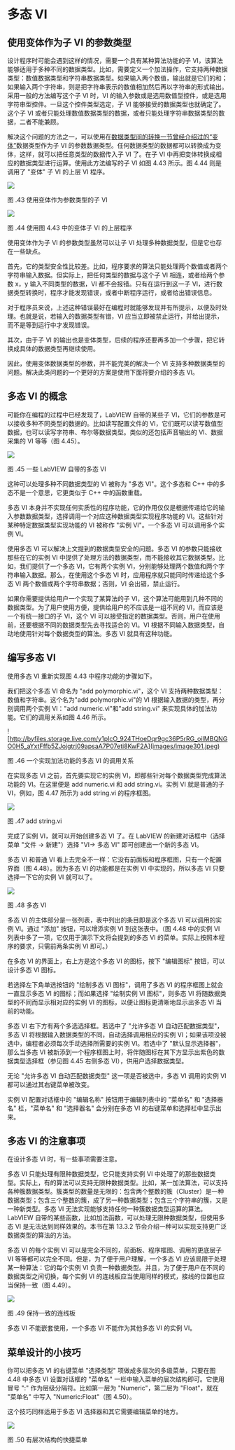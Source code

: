 # 多态 VI

## 使用变体作为子 VI 的参数类型

设计程序时可能会遇到这样的情况，需要一个具有某种算法功能的子 VI，该算法能够适用于多种不同的数据类型。比如，需要定义一个加法操作，它支持两种数据类型：数值数据类型和字符串数据类型。如果输入两个数值，输出就是它们的和；如果输入两个字符串，则是把字符串表示的数值相加然后再以字符串的形式输出。采用一般的方法编写这个子 VI 时，VI 的输入参数或是选用数值型控件，或是选用字符串型控件。一旦这个控件类型选定，子 VI 能够接受的数据类型也就确定了。这个子 VI 或者只能处理数值数据类型的数据，或者只能处理字符串数据类型的数据，二者不能兼顾。

解决这个问题的方法之一，可以使用在[数据类型间的转换一节曾经介绍过的“变体”](data_datatype_cast)数据类型作为子 VI 的参数数据类型。任何数据类型的数据都可以转换成为变体，这样，就可以把任意类型的数据传入子 VI 了。在子 VI 中再把变体转换成相应的数据类型进行运算。使用此方法编写的子 VI 如图
4.43 所示。图 4.44 则是调用了 "变体" 子 VI 的上层 VI 程序。

![](images/image298.png)

图 .43 使用变体作为参数类型的子 VI

![](images/image299.png)

图 .44 使用图 4.43 中的变体子 VI 的上层程序

使用变体作为子 VI 的参数类型虽然可以让子 VI 处理多种数据类型，但是它也存在一些缺点。

首先，它的类型安全性比较差。比如，程序要求的算法只能处理两个数值或者两个字符串输入数据。但实际上，把任何类型的数据与这个子 VI 相连，或者给两个参数 x，y 输入不同类型的数据，VI 都不会报错。只有在运行到这一子 VI，进行数据类型转换时，程序才能发现错误，或者中断程序运行，或者给出错误信息。

对于程序员来说，上述这种错误最好在编程时就能够发现并有所提示，以便及时处理。也就是说，若输入的数据类型有错，VI 应当立即被禁止运行，并给出提示，而不是等到运行中才发现错误。

其次，由于子 VI 的输出也是变体类型，后续的程序还要再多加一个步骤，把它转换成具体的数据类型再继续使用。

因此，使用变体数据类型的参数，并不能完美的解决一个 VI 支持多种数据类型的问题。解决此类问题的一个更好的方案是使用下面将要介绍的多态 VI。

## 多态 VI 的概念

可能你在编程的过程中已经发现了，LabVIEW 自带的某些子 VI，它们的参数是可以接收多种不同类型的数据的。比如读写配置文件的 VI，它们既可以读写数值型数据，也可以读写字符串、布尔等数据类型。类似的还包括声音输出的 VI、数据采集的 VI 等等（图
4.45）。

![](images/image300.png)

图 .45 一些 LabVIEW 自带的多态 VI

这种可以处理多种不同数据类型的 VI 被称为 "多态 VI"。这个多态和 C++ 中的多态不是一个意思，它更类似于 C++ 中的函数重载。

多态 VI 本身并不实现任何实质性的程序功能，它的作用仅仅是根据传递给它的输入参数数据类型，选择调用一个对应这种数据类型实现程序功能的 VI。这些针对某种特定数据类型实现功能的 VI 被称作 "实例 VI"。一个多态 VI 可以调用多个实例 VI。

使用多态 VI 可以解决上文提到的数据类型安全的问题。多态 VI 的参数只能接收那些在它的实例 VI 中提供了处理方法的数据类型，而不能接收其它数据类型。比如，我们提供了一个多态 VI，它有两个实例 VI，分别能够处理两个数值和两个字符串输入数据。那么，在使用这个多态 VI 时，应用程序就只能同时传递给这个多态 VI 两个数值或两个字符串数据；否则，VI 会出错，禁止运行。

如果你需要提供给用户一个实现了某算法的子 VI，这个算法可能用到几种不同的数据类型。为了用户使用方便，提供给用户的不应该是一组不同的 VI，而应该是一个有统一接口的子 VI，这个 VI 可以接受指定的数据类型。否则，用户在使用前，还要根据不同的数据类型先去寻找适合的 VI。VI 根据不同输入数据类型，自动地使用针对每个数据类型的算法。多态 VI 就具有这种功能。

## 编写多态 VI

使用多态 VI 重新实现图 4.43 中程序功能的步骤如下。

我们把这个多态 VI 命名为 "add
polymorphic.vi"，这个 VI 支持两种数据类型：数值和字符串。这个名为"add
polymorphic.vi"的 VI 根据输入数据的类型，再分别调用两个实例 VI："add
numeric.vi"和"add string.vi" 来实现具体的加法功能。它们的调用关系如图
4.46 所示。

![http://byfiles.storage.live.com/y1pIcO_924THoeDqr9gc36P5rRG_oiIMBQNGO0H5_aYxtFffb5ZJojgtrj09apsaA7P07eti8KwF2A](images/image301.jpeg)

图 .46 一个实现加法功能的多态 VI 的调用关系

在实现多态 VI 之前，首先要实现它的实例 VI，即那些针对每个数据类型完成算法功能的 VI。在这里便是 add
numeric.vi 和 add string.vi。实例 VI 就是普通的子 VI，例如，图 4.47 所示为 add
string.vi 的程序框图。

![](images/image302.png)

图 .47 add string.vi

完成了实例 VI，就可以开始创建多态 VI 了。在 LabVIEW 的新建对话框中（选择菜单 "文件 -\> 新建"）选择 "VI-\> 多态 VI" 即可创建出一个新的多态 VI。

多态 VI 和普通 VI 看上去完全不一样：它没有前面板和程序框图，只有一个配置界面（图
4.48）。因为多态 VI 的功能都是在实例 VI 中实现的，所以多态 VI 只要选择一下它的实例 VI 就可以了。

![](images/image303.png)

图 .48 多态 VI

多态 VI 的主体部分是一张列表，表中列出的条目即是这个多态 VI 可以调用的实例 VI。通过 "添加" 按钮，可以增添实例 VI 到这张表中。（图
4.48 中的实例 VI 列表中多了一项，它仅用于演示下文将会提到的多态 VI 的菜单。实际上按照本程序的要求，只需前两条实例 VI 即可。）

在多态 VI 的界面上，右上方是这个多态 VI 的图标，按下 "编辑图标" 按钮，可以设计多态 VI 图标。

若选择左下角单选按钮的 "绘制多态 VI 图标"，调用了多态 VI 的程序框图上就会一直显示多态 VI 的图标；而如果选择 "绘制实例 VI 图标"，则多态 VI 将随数据类型的不同而显示相对应的实例 VI 的图标，以便让图标更清晰地显示出多态 VI 当前的功能。

多态 VI 右下方有两个多选选择框。若选中了 "允许多态 VI 自动匹配数据类型"，多态 VI 将根据输入数据类型的不同，自动选择调用相应的实例 VI；如果该项没被选中，编程者必须每次手动选择所需要的实例 VI。若选中了 "默认显示选择器"，那么当多态 VI 被新添到一个程序框图上时，将伴随图标在其下方显示出紫色的数据类型选择框（参见图
4.45 右侧多态 VI），供用户选择数据类型。

无论 "允许多态 VI 自动匹配数据类型" 这一项是否被选中，多态 VI 调用的实例 VI 都可以通过其右键菜单被改变。

实例 VI 配置对话框中的 "编辑名称" 按钮用于编辑列表中的 "菜单名" 和 "选择器名" 栏，"菜单名" 和 "选择器名" 会分别在多态 VI 的右键菜单和选择栏中显示出来。

## 多态 VI 的注意事项

在设计多态 VI 时，有一些事项需要注意。

多态 VI 只能处理有限种数据类型，它只能支持实例 VI 中处理了的那些数据类型。实际上，有的算法可以支持无限种数据类型。比如，某一加法算法，可以支持各种簇数据类型。簇类型的数量是无限的：包含两个整数的簇（Cluster）是一种数据类型；包含三个整数的簇，成了另一种数据类型；包含三个字符串的簇，又是一种新类型。多态 VI 无法实现能够支持任何一种簇数据类型运算的算法。LabVIEW 自带的某些函数，比如加法函数，可以处理无限种数据类型，但使用多态 VI 是无法达到同样效果的。本书在第 13.3.2 节会介绍一种可以实现支持更广泛数据类型的算法的方法。

多态 VI 的每个实例 VI 可以是完全不同的，前面板、程序框图、调用的更底层子 VI 等等都可以完全不同。但是，为了便于用户理解，一个多态 VI 应该局限于处理某一种算法：它的每个实例 VI 负责一种数据类型。并且，为了便于用户在不同的数据类型之间切换，每个实例 VI 的连线板应当使用同样的模式，接线的位置也应当保持一致（图
4.49）。

![](images/image304.png)

图 .49 保持一致的连线板

多态 VI 不能嵌套使用，一个多态 VI 不能作为其他多态 VI 的实例 VI。

## 菜单设计的小技巧

你可以把多态 VI 的右键菜单 "选择类型" 项做成多层次的多级菜单，只要在图
4.48 中多态 VI 设置对话框的 "菜单名" 一栏中输入菜单的层次结构即可。它使用冒号 ":" 作为层级分隔符。比如第一层为 "Numeric"，第二层为 "Float"，就在 "菜单名" 中写入 "Numeric:Float"（图
4.50）。

这个技巧同样适用于多态 VI 选择器和其它需要编辑菜单的地方。

![](images/image305.png)

图 .50 有层次结构的快捷菜单
